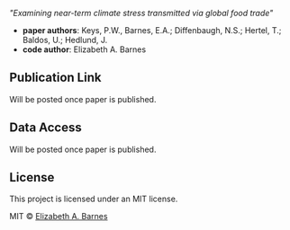_"Examining near-term climate stress transmitted via global food trade"_
* __paper authors__: Keys, P.W., Barnes, E.A.; Diffenbaugh, N.S.; Hertel, T.; Baldos, U.; Hedlund, J.
* __code author__: Elizabeth A. Barnes

## Publication Link
Will be posted once paper is published.

## Data Access
Will be posted once paper is published.

## License
This project is licensed under an MIT license.

MIT © [Elizabeth A. Barnes](https://github.com/eabarnes1010)